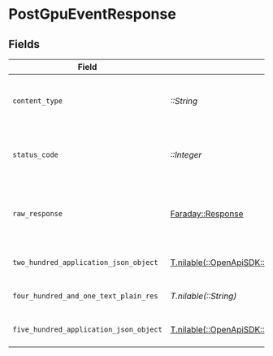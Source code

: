 # PostGpuEventResponse


## Fields

| Field                                                                                                                                | Type                                                                                                                                 | Required                                                                                                                             | Description                                                                                                                          |
| ------------------------------------------------------------------------------------------------------------------------------------ | ------------------------------------------------------------------------------------------------------------------------------------ | ------------------------------------------------------------------------------------------------------------------------------------ | ------------------------------------------------------------------------------------------------------------------------------------ |
| `content_type`                                                                                                                       | *::String*                                                                                                                           | :heavy_check_mark:                                                                                                                   | HTTP response content type for this operation                                                                                        |
| `status_code`                                                                                                                        | *::Integer*                                                                                                                          | :heavy_check_mark:                                                                                                                   | HTTP response status code for this operation                                                                                         |
| `raw_response`                                                                                                                       | [Faraday::Response](https://www.rubydoc.info/gems/faraday/Faraday/Response)                                                          | :heavy_check_mark:                                                                                                                   | Raw HTTP response; suitable for custom response parsing                                                                              |
| `two_hundred_application_json_object`                                                                                                | [T.nilable(::OpenApiSDK::Operations::PostGpuEventResponseBody)](../../models/operations/postgpueventresponsebody.md)                 | :heavy_minus_sign:                                                                                                                   | Machine event registered                                                                                                             |
| `four_hundred_and_one_text_plain_res`                                                                                                | *T.nilable(::String)*                                                                                                                | :heavy_minus_sign:                                                                                                                   | Invalid or expired token                                                                                                             |
| `five_hundred_application_json_object`                                                                                               | [T.nilable(::OpenApiSDK::Operations::PostGpuEventMachinesResponseBody)](../../models/operations/postgpueventmachinesresponsebody.md) | :heavy_minus_sign:                                                                                                                   | Error creating run                                                                                                                   |